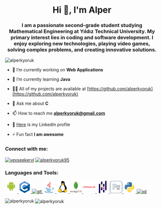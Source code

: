 <h1 align="center">Hi 👋, I'm Alper</h1>
<h3 align="center">I am a passionate second-grade student studying Mathematical Engineering at Yıldız Technical University. My primary interest lies in coding and software development. I enjoy exploring new technologies, playing video games, solving complex problems, and creating innovative solutions.</h3>

<p align="left"> <img src="https://komarev.com/ghpvc/?username=alperkyoruk&label=Profile%20views&color=0e75b6&style=flat" alt="alperkyoruk" /> </p>

- 🔭 I’m currently working on **Web Applications**

- 🌱 I’m currently learning **Java**

- 👨‍💻 All of my projects are available at [https://github.com/alperkyoruk](https://github.com/alperkyoruk)

- 💬 Ask me about **C**

- 📫 How to reach me **alperkyoruk@gmail.com**

- 📄 [Here](https://www.linkedin.com/in/alper-kaan-8b2222182/) is my LinkedIn profile

- ⚡ Fun fact **I am awesome**

<h3 align="left">Connect with me:</h3>
<p align="left">
<a href="https://twitter.com/vexseekervl" target="blank"><img align="center" src="https://raw.githubusercontent.com/rahuldkjain/github-profile-readme-generator/master/src/images/icons/Social/twitter.svg" alt="vexseekervl" height="30" width="40" /></a>
<a href="https://instagram.com/alperkyoruk95" target="blank"><img align="center" src="https://raw.githubusercontent.com/rahuldkjain/github-profile-readme-generator/master/src/images/icons/Social/instagram.svg" alt="alperkyoruk95" height="30" width="40" /></a>
</p>

<h3 align="left">Languages and Tools:</h3>
<p align="left"> <a href="https://developer.android.com" target="_blank" rel="noreferrer"> <img src="https://raw.githubusercontent.com/devicons/devicon/master/icons/android/android-original-wordmark.svg" alt="android" width="40" height="40"/> </a> <a href="https://www.cprogramming.com/" target="_blank" rel="noreferrer"> <img src="https://raw.githubusercontent.com/devicons/devicon/master/icons/c/c-original.svg" alt="c" width="40" height="40"/> </a> <a href="https://git-scm.com/" target="_blank" rel="noreferrer"> <img src="https://www.vectorlogo.zone/logos/git-scm/git-scm-icon.svg" alt="git" width="40" height="40"/> </a> <a href="https://www.java.com" target="_blank" rel="noreferrer"> <img src="https://raw.githubusercontent.com/devicons/devicon/master/icons/java/java-original.svg" alt="java" width="40" height="40"/> </a> <a href="https://www.linux.org/" target="_blank" rel="noreferrer"> <img src="https://raw.githubusercontent.com/devicons/devicon/master/icons/linux/linux-original.svg" alt="linux" width="40" height="40"/> </a> <a href="https://www.mongodb.com/" target="_blank" rel="noreferrer"> <img src="https://raw.githubusercontent.com/devicons/devicon/master/icons/mongodb/mongodb-original-wordmark.svg" alt="mongodb" width="40" height="40"/> </a> <a href="https://www.oracle.com/" target="_blank" rel="noreferrer"> <img src="https://raw.githubusercontent.com/devicons/devicon/master/icons/oracle/oracle-original.svg" alt="oracle" width="40" height="40"/> </a> <a href="https://pandas.pydata.org/" target="_blank" rel="noreferrer"> <img src="https://raw.githubusercontent.com/devicons/devicon/2ae2a900d2f041da66e950e4d48052658d850630/icons/pandas/pandas-original.svg" alt="pandas" width="40" height="40"/> </a> <a href="https://www.photoshop.com/en" target="_blank" rel="noreferrer"> <img src="https://raw.githubusercontent.com/devicons/devicon/master/icons/photoshop/photoshop-line.svg" alt="photoshop" width="40" height="40"/> </a> <a href="https://www.python.org" target="_blank" rel="noreferrer"> <img src="https://raw.githubusercontent.com/devicons/devicon/master/icons/python/python-original.svg" alt="python" width="40" height="40"/> </a> <a href="https://www.adobe.com/products/xd.html" target="_blank" rel="noreferrer"> <img src="https://cdn.worldvectorlogo.com/logos/adobe-xd.svg" alt="xd" width="40" height="40"/> </a> </p>

<p><img align="left" src="https://github-readme-stats.vercel.app/api/top-langs?username=alperkyoruk&show_icons=true&locale=en&layout=compact" alt="alperkyoruk" /></p>

<p>&nbsp;<img align="center" src="https://github-readme-stats.vercel.app/api?username=alperkyoruk&show_icons=true&locale=en" alt="alperkyoruk" /></p>

